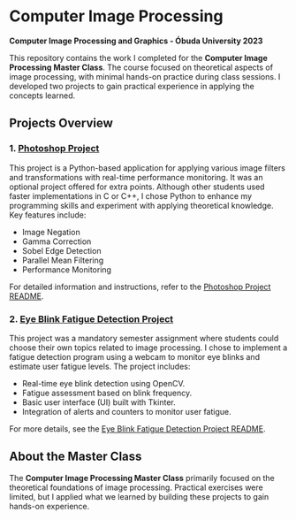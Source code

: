 # Computer Image Processing
**Computer Image Processing and Graphics - Óbuda University 2023**

This repository contains the work I completed for the **Computer Image Processing Master Class**. The course focused on theoretical aspects of image processing, with minimal hands-on practice during class sessions. I developed two projects to gain practical experience in applying the concepts learned.

## Projects Overview

### 1. [Photoshop Project](https://github.com/Ponti1999/Computer_image_processing/tree/main/Photoshop)
This project is a Python-based application for applying various image filters and transformations with real-time performance monitoring. It was an optional project offered for extra points. Although other students used faster implementations in C or C++, I chose Python to enhance my programming skills and experiment with applying theoretical knowledge. Key features include:

- Image Negation
- Gamma Correction
- Sobel Edge Detection
- Parallel Mean Filtering
- Performance Monitoring

For detailed information and instructions, refer to the [Photoshop Project README](https://github.com/Ponti1999/Computer_image_processing/tree/main/Photoshop).

### 2. [Eye Blink Fatigue Detection Project](https://github.com/Ponti1999/Computer_image_processing/tree/main/Semester_Assignment)
This project was a mandatory semester assignment where students could choose their own topics related to image processing. I chose to implement a fatigue detection program using a webcam to monitor eye blinks and estimate user fatigue levels. The project includes:

- Real-time eye blink detection using OpenCV.
- Fatigue assessment based on blink frequency.
- Basic user interface (UI) built with Tkinter.
- Integration of alerts and counters to monitor user fatigue.

For more details, see the [Eye Blink Fatigue Detection Project README](https://github.com/Ponti1999/Computer_image_processing/tree/main/Semester_Assignment).

## About the Master Class

The **Computer Image Processing Master Class** primarily focused on the theoretical foundations of image processing. Practical exercises were limited, but I applied what we learned by building these projects to gain hands-on experience.
